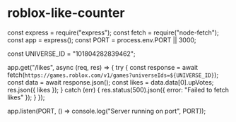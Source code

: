 # roblox-like-counter
const express = require("express");
const fetch = require("node-fetch");
const app = express();
const PORT = process.env.PORT || 3000;

const UNIVERSE_ID = "101804282839462";

app.get("/likes", async (req, res) => {
	try {
		const response = await fetch(`https://games.roblox.com/v1/games?universeIds=${UNIVERSE_ID}`);
		const data = await response.json();
		const likes = data.data[0].upVotes;
		res.json({ likes });
	} catch (err) {
		res.status(500).json({ error: "Failed to fetch likes" });
	}
});

app.listen(PORT, () => console.log("Server running on port", PORT));
